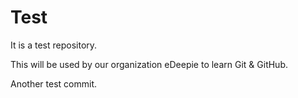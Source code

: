 # Test
It is a test repository.

This will be used by our organization eDeepie to learn Git & GitHub.

Another test commit.

